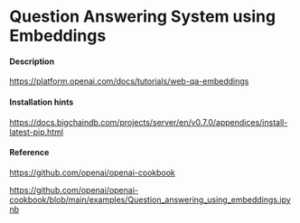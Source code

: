 # Question Answering System using Embeddings

#### Description

https://platform.openai.com/docs/tutorials/web-qa-embeddings


#### Installation hints


https://docs.bigchaindb.com/projects/server/en/v0.7.0/appendices/install-latest-pip.html


#### Reference

https://github.com/openai/openai-cookbook

https://github.com/openai/openai-cookbook/blob/main/examples/Question_answering_using_embeddings.ipynb



